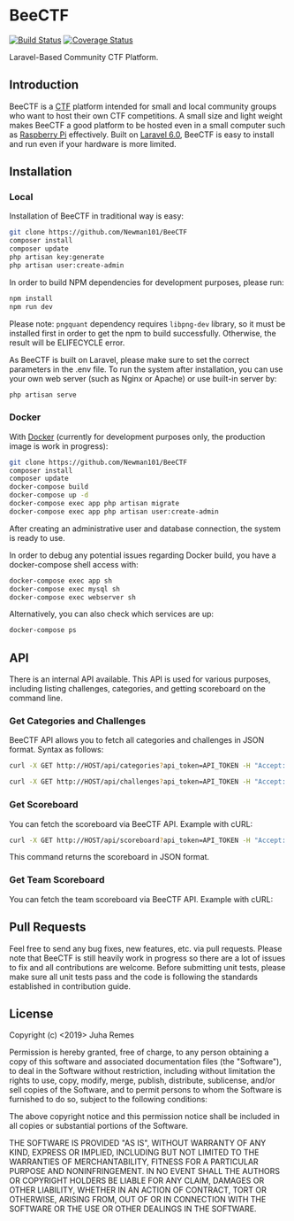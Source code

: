 # BeeCTF
[![Build Status](https://travis-ci.com/Newman101/BeeCTF.svg?branch=master)](https://travis-ci.com/Newman101/BeeCTF)
[![Coverage Status](https://coveralls.io/repos/github/Newman101/BeeCTF/badge.svg?branch=master)](https://coveralls.io/github/Newman101/BeeCTF?branch=master)

Laravel-Based Community CTF Platform.

## Introduction
BeeCTF is a [CTF](https://en.wikipedia.org/wiki/Wargame_(hacking)) platform intended for small and local community groups who want to host their own CTF competitions. A small size and light weight makes BeeCTF a good platform to be hosted even in a small computer such as [Raspberry Pi](https://www.raspberrypi.org/) effectively. Built on [Laravel 6.0](https://laravel.com/), BeeCTF is easy to install and run even if your hardware is more limited. 

## Installation

### Local
Installation of BeeCTF in traditional way is easy:

```bash
git clone https://github.com/Newman101/BeeCTF
composer install
composer update
php artisan key:generate
php artisan user:create-admin
```

In order to build NPM dependencies for development purposes, please run:

```bash
npm install
npm run dev
```

Please note: `pngquant` dependency requires `libpng-dev` library, so it must be installed first in order to get the npm to build successfully. Otherwise, the result will be ELIFECYCLE error.

As BeeCTF is built on Laravel, please make sure to set the correct parameters in the .env file. To run the system after installation, you can use your own web server (such as Nginx or Apache) or use built-in server by:

```bash
php artisan serve
```

### Docker
With [Docker](https://www.docker.com/) (currently for development purposes only, the production image is work in progress):

```bash
git clone https://github.com/Newman101/BeeCTF
composer install
composer update
docker-compose build
docker-compose up -d
docker-compose exec app php artisan migrate
docker-compose exec app php artisan user:create-admin
```

After creating an administrative user and database connection, the system is ready to use.

In order to debug any potential issues regarding Docker build, you have a docker-compose shell access with:

```bash
docker-compose exec app sh
docker-compose exec mysql sh
docker-compose exec webserver sh
```

Alternatively, you can also check which services are up:

```bash
docker-compose ps
```

## API
There is an internal API available. This API is used for various purposes, including listing challenges, categories, and getting scoreboard on the command line.

### Get Categories and Challenges
BeeCTF API allows you to fetch all categories and challenges in JSON format. Syntax as follows:

```bash
curl -X GET http://HOST/api/categories?api_token=API_TOKEN -H "Accept: application/json" -H "Content-Type: application/json"
```

```bash
curl -X GET http://HOST/api/challenges?api_token=API_TOKEN -H "Accept: application/json" -H "Content-Type: application/json"
```

### Get Scoreboard
You can fetch the scoreboard via BeeCTF API. Example with cURL:

```bash
curl -X GET http://HOST/api/scoreboard?api_token=API_TOKEN -H "Accept: application/json" -H "Content-Type: application/json"
```

This command returns the scoreboard in JSON format.

### Get Team Scoreboard
You can fetch the team scoreboard via BeeCTF API. Example with cURL:

## Pull Requests
Feel free to send any bug fixes, new features, etc. via pull requests. Please note that BeeCTF is still heavily work in progress so there are a lot of issues to fix and all contributions are welcome. Before submitting unit tests, please make sure all unit tests pass and the code is following the standards established in contribution guide.

## License
Copyright (c) <2019> Juha Remes

Permission is hereby granted, free of charge, to any person obtaining a copy
of this software and associated documentation files (the "Software"), to deal
in the Software without restriction, including without limitation the rights
to use, copy, modify, merge, publish, distribute, sublicense, and/or sell
copies of the Software, and to permit persons to whom the Software is
furnished to do so, subject to the following conditions:

The above copyright notice and this permission notice shall be included in all
copies or substantial portions of the Software.

THE SOFTWARE IS PROVIDED "AS IS", WITHOUT WARRANTY OF ANY KIND, EXPRESS OR
IMPLIED, INCLUDING BUT NOT LIMITED TO THE WARRANTIES OF MERCHANTABILITY,
FITNESS FOR A PARTICULAR PURPOSE AND NONINFRINGEMENT. IN NO EVENT SHALL THE
AUTHORS OR COPYRIGHT HOLDERS BE LIABLE FOR ANY CLAIM, DAMAGES OR OTHER
LIABILITY, WHETHER IN AN ACTION OF CONTRACT, TORT OR OTHERWISE, ARISING FROM,
OUT OF OR IN CONNECTION WITH THE SOFTWARE OR THE USE OR OTHER DEALINGS IN THE
SOFTWARE.
